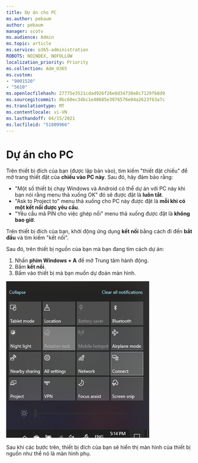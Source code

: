 ```yaml
---
title: Dự án cho PC
ms.author: pebaum
author: pebaum
manager: scotv
ms.audience: Admin
ms.topic: article
ms.service: o365-administration
ROBOTS: NOINDEX, NOFOLLOW
localization_priority: Priority
ms.collection: Adm_O365
ms.custom:
- "9001520"
- "5610"
ms.openlocfilehash: 27775e3521cdad926f26e8d34738e8c7129fb8d9
ms.sourcegitcommit: 8bc60ec34bc1e40685e3976576e04a2623f63a7c
ms.translationtype: MT
ms.contentlocale: vi-VN
ms.lasthandoff: 04/15/2021
ms.locfileid: "51809966"
---
```

# <a name="project-to-a-pc"></a>Dự án cho PC

Trên thiết bị đích của bạn (được lập bản vào), tìm kiếm "thiết đặt chiếu" để mở trang thiết đặt của **chiếu vào PC này**. Sau đó, hãy đảm bảo rằng:
- "Một số thiết bị chạy Windows và Android có thể dự án với PC này khi bạn nói rằng menu thả xuống OK" đó sẽ được đặt là **luôn tắt**.
- "Ask to Project to" menu thả xuống cho PC này được đặt là **mỗi khi có một kết nối được yêu cầu**.
- "Yêu cầu mã PIN cho việc ghép nối" menu thả xuống được đặt là **không bao giờ**.

Trên thiết bị đích của bạn, khởi động ứng dụng **kết nối** bằng cách đi đến **bắt đầu** và tìm kiếm "kết nối".

Sau đó, trên thiết bị nguồn của bạn mà bạn đang tìm cách dự án:

1. Nhấn **phím Windows + A** để mở Trung tâm hành động.
2. Bấm **kết nối**.
3. Bấm vào thiết bị mà bạn muốn dự đoán màn hình.

![Dự án cho PC](media/project-to-a-pc.png)

Sau khi các bước trên, thiết bị đích của bạn sẽ hiển thị màn hình của thiết bị nguồn như thể nó là màn hình phụ.
